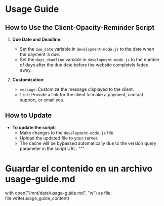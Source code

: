 # Usage Guide

## How to Use the Client-Opacity-Reminder Script

1. **Due Date and Deadline**:

   - Set the `due_date` variable in `development-mode.js` to the date when the payment is due.
   - Set the `days_deadline` variable in `development-mode.js` to the number of days after the due date before the website completely fades away.

2. **Customization**:
   - `message`: Customize the message displayed to the client.
   - `link`: Provide a link for the client to make a payment, contact support, or email you.

## How to Update

- **To update the script**:
  - Make changes to the `development-mode.js` file.
  - Upload the updated file to your server.
  - The cache will be bypassed automatically due to the version query parameter in the script URL.
    """

# Guardar el contenido en un archivo usage-guide.md

with open("/mnt/data/usage-guide.md", "w") as file:
file.write(usage_guide_content)
